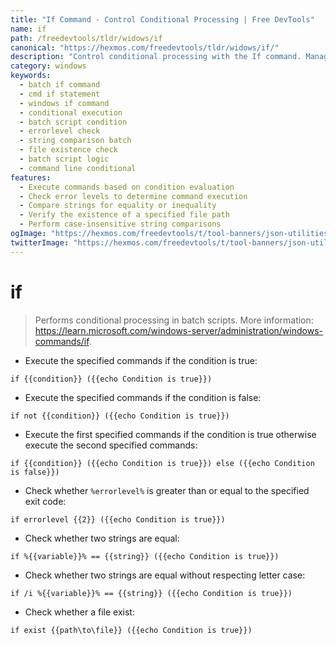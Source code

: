```yaml
---
title: "If Command - Control Conditional Processing | Free DevTools"
name: if
path: /freedevtools/tldr/widows/if
canonical: "https://hexmos.com/freedevtools/tldr/widows/if/"
description: "Control conditional processing with the If command. Manage execution flow based on conditions, error levels, and string comparisons. Free online tool, no registration required."
category: windows
keywords:
  - batch if command
  - cmd if statement
  - windows if command
  - conditional execution
  - batch script condition
  - errorlevel check
  - string comparison batch
  - file existence check
  - batch script logic
  - command line conditional
features:
  - Execute commands based on condition evaluation
  - Check error levels to determine command execution
  - Compare strings for equality or inequality
  - Verify the existence of a specified file path
  - Perform case-insensitive string comparisons
ogImage: "https://hexmos.com/freedevtools/t/tool-banners/json-utilities-banner.png"
twitterImage: "https://hexmos.com/freedevtools/t/tool-banners/json-utilities-banner.png"
---
```


# if

> Performs conditional processing in batch scripts.
> More information: <https://learn.microsoft.com/windows-server/administration/windows-commands/if>.

- Execute the specified commands if the condition is true:

`if {{condition}} ({{echo Condition is true}})`

- Execute the specified commands if the condition is false:

`if not {{condition}} ({{echo Condition is true}})`

- Execute the first specified commands if the condition is true otherwise execute the second specified commands:

`if {{condition}} ({{echo Condition is true}}) else ({{echo Condition is false}})`

- Check whether `%errorlevel%` is greater than or equal to the specified exit code:

`if errorlevel {{2}} ({{echo Condition is true}})`

- Check whether two strings are equal:

`if %{{variable}}% == {{string}} ({{echo Condition is true}})`

- Check whether two strings are equal without respecting letter case:

`if /i %{{variable}}% == {{string}} ({{echo Condition is true}})`

- Check whether a file exist:

`if exist {{path\to\file}} ({{echo Condition is true}})`
